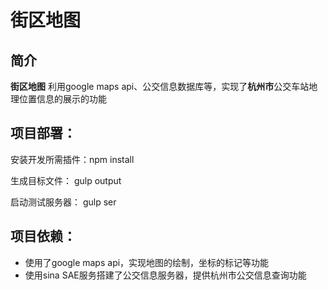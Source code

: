 # 街区地图
## 简介

**街区地图** 利用google maps api、公交信息数据库等，实现了**杭州市**公交车站地理位置信息的展示的功能


## 项目部署：

安装开发所需插件：npm install

生成目标文件： gulp output

启动测试服务器： gulp ser

## 项目依赖：

* 使用了google maps api，实现地图的绘制，坐标的标记等功能
* 使用sina SAE服务搭建了公交信息服务器，提供杭州市公交信息查询功能

